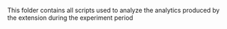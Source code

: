 This folder contains all scripts used to analyze the analytics produced by the extension during the experiment period